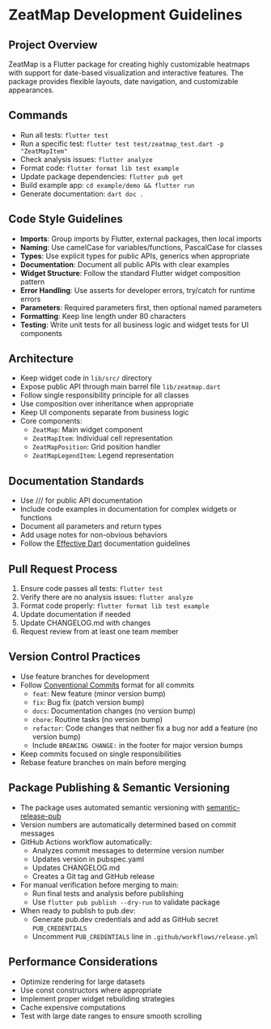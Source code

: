 # ZeatMap Development Guidelines

## Project Overview
ZeatMap is a Flutter package for creating highly customizable heatmaps with support for date-based visualization and interactive features. The package provides flexible layouts, date navigation, and customizable appearances.

## Commands
- Run all tests: `flutter test`
- Run a specific test: `flutter test test/zeatmap_test.dart -p "ZeatMapItem"` 
- Check analysis issues: `flutter analyze`
- Format code: `flutter format lib test example`
- Update package dependencies: `flutter pub get`
- Build example app: `cd example/demo && flutter run`
- Generate documentation: `dart doc .`

## Code Style Guidelines
- **Imports**: Group imports by Flutter, external packages, then local imports
- **Naming**: Use camelCase for variables/functions, PascalCase for classes
- **Types**: Use explicit types for public APIs, generics when appropriate
- **Documentation**: Document all public APIs with clear examples
- **Widget Structure**: Follow the standard Flutter widget composition pattern
- **Error Handling**: Use asserts for developer errors, try/catch for runtime errors
- **Parameters**: Required parameters first, then optional named parameters
- **Formatting**: Keep line length under 80 characters
- **Testing**: Write unit tests for all business logic and widget tests for UI components

## Architecture
- Keep widget code in `lib/src/` directory
- Expose public API through main barrel file `lib/zeatmap.dart`
- Follow single responsibility principle for all classes
- Use composition over inheritance when appropriate
- Keep UI components separate from business logic
- Core components:
  - `ZeatMap`: Main widget component
  - `ZeatMapItem`: Individual cell representation
  - `ZeatMapPosition`: Grid position handler
  - `ZeatMapLegendItem`: Legend representation

## Documentation Standards
- Use /// for public API documentation
- Include code examples in documentation for complex widgets or functions
- Document all parameters and return types
- Add usage notes for non-obvious behaviors
- Follow the [Effective Dart](https://dart.dev/guides/language/effective-dart/documentation) documentation guidelines

## Pull Request Process
1. Ensure code passes all tests: `flutter test`
2. Verify there are no analysis issues: `flutter analyze`
3. Format code properly: `flutter format lib test example`
4. Update documentation if needed
5. Update CHANGELOG.md with changes
6. Request review from at least one team member

## Version Control Practices
- Use feature branches for development
- Follow [Conventional Commits](https://www.conventionalcommits.org/) format for all commits
  - `feat`: New feature (minor version bump)
  - `fix`: Bug fix (patch version bump)
  - `docs`: Documentation changes (no version bump)
  - `chore`: Routine tasks (no version bump)
  - `refactor`: Code changes that neither fix a bug nor add a feature (no version bump)
  - Include `BREAKING CHANGE:` in the footer for major version bumps
- Keep commits focused on single responsibilities
- Rebase feature branches on main before merging

## Package Publishing & Semantic Versioning
- The package uses automated semantic versioning with [semantic-release-pub](https://github.com/zeshuaro/semantic-release-pub)
- Version numbers are automatically determined based on commit messages
- GitHub Actions workflow automatically:
  - Analyzes commit messages to determine version number
  - Updates version in pubspec.yaml
  - Updates CHANGELOG.md
  - Creates a Git tag and GitHub release
- For manual verification before merging to main:
  - Run final tests and analysis before publishing
  - Use `flutter pub publish --dry-run` to validate package
- When ready to publish to pub.dev:
  - Generate pub.dev credentials and add as GitHub secret `PUB_CREDENTIALS`
  - Uncomment `PUB_CREDENTIALS` line in `.github/workflows/release.yml`

## Performance Considerations
- Optimize rendering for large datasets
- Use const constructors where appropriate
- Implement proper widget rebuilding strategies
- Cache expensive computations
- Test with large date ranges to ensure smooth scrolling